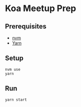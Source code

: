 # Koa Meetup Prep

## Prerequisites
* [nvm](http://nvm.sh)
* [Yarn](https://yarnpkg.com/)

## Setup
```shell script
nvm use
yarn
```

## Run
```shell script
yarn start
```
